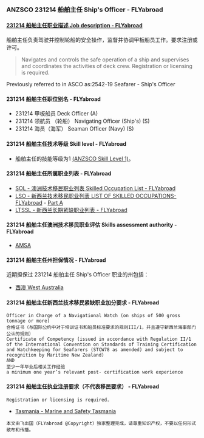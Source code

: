 ### ANZSCO 231214 船舶主任 Ship's Officer - FLYabroad ###

####  [231214 船舶主任职业描述 Job description - FLYabroad](http://www.flyabroadvisa.com/anzsco/2312.html#231214)

船舶主任负责驾驶并控制轮船的安全操作，监督并协调甲板船员工作。要求注册或许可。

> Navigates and controls the safe operation of a ship and supervises and coordinates the activities of deck crew. Registration or licensing is required.

Previously referred to in ASCO as:2542-19 Seafarer - Ship's Officer

#### 231214 船舶主任职位别名 - FLYabroad
 
- 231214	 甲板船员 Deck Officer (A)
- 231214 领航员 （轮船） Navigating Officer (Ship's) (S)
- 231214 海员（海军） Seaman Officer (Navy) (S)

#### 231214 船舶主任技术等级 Skill level - FLYabroad

- 船舶主任的技能等级为1 [(ANZSCO Skill Level 1)](http://www.flyabroadvisa.com/anzsco/)。

#### 231214 船舶主任所属职业列表 - FLYabroad

- [SOL - 澳洲技术移民职业列表 Skilled Occupation List - FLYabroad](http://www.flyabroadvisa.com/sol/)
- [LSO - 新西兰技术移民职业列表 LIST OF SKILLED OCCUPATIONS-FLYabroad](http://nz.flyabroadvisa.com/lso/) - [Part A](parta)
- [LTSSL - 新西兰长期紧缺职业列表 - FLYabroad](http://nz.flyabroadvisa.com/work-residence/ltssl.html)

#### 231214 船舶主任澳洲技术移民职业评估 Skills assessment authority - FLYabroad

- [AMSA](http://www.amsa.gov.au/)

####  231214 船舶主任州担保情况 - FLYabroad

近期担保过 231214 船舶主任 Ship's Officer 职业的州包括：

- [西澳 West Australia](http://www.flyabroadvisa.com/zdb/wa.html)

####  231214 船舶主任新西兰技术移民紧缺职业加分要求 - FLYabroad

    Officer in Charge of a Navigational Watch (on ships of 500 gross tonnage or more) 
    合格证书（与国际公约中对于培训证书和船员标准要求的规则III/1，并且遵守新西兰海事部门公认的规则）
    Certificate of Competency (issued in accordance with Regulation II/1 of the International Convention on Standards of Training Certification and Watchkeeping for Seafarers (STCW78 as amended) and subject to recognition by Maritime New Zealand)
    AND
    至少一年毕业后相关工作经验
    a minimum one year’s relevant post- certification work experience

####  231214 船舶主任执业注册要求（不代表移民要求） - FLYabroad

    Registration or licensing is required.

- [Tasmania - Marine and Safety Tasmania ](http://www.mast.tas.gov.au/domino/mast/newweb.nsf/v-html/fsLegislation)


`本文由飞出国（FLYabroad @Copyright）独家整理完成，请尊重知识产权，不要以任何形式散布和传播。`